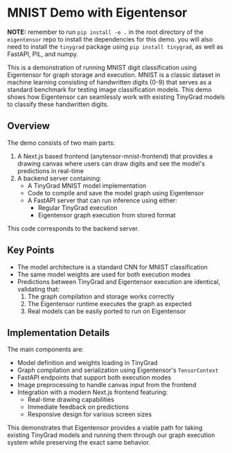 # MNIST Demo with Eigentensor

**NOTE:** remember to run `pip install -e .` in the root directory of the `eigentensor` repo to install the dependencies for this demo. you will also need to install the `tinygrad` package using `pip install tinygrad`, as well as FastAPI, PIL, and numpy.

This is a demonstration of running MNIST digit classification using Eigentensor for graph storage and execution. MNIST is a classic dataset in machine learning consisting of handwritten digits (0-9) that serves as a standard benchmark for testing image classification models. This demo shows how Eigentensor can seamlessly work with existing TinyGrad models to classify these handwritten digits.

## Overview

The demo consists of two main parts:

1. A Next.js based frontend (anytensor-mnist-frontend) that provides a drawing canvas where users can draw digits and see the model's predictions in real-time
2. A backend server containing:
   - A TinyGrad MNIST model implementation
   - Code to compile and save the model graph using Eigentensor
   - A FastAPI server that can run inference using either:
     - Regular TinyGrad execution
     - Eigentensor graph execution from stored format

This code corresponds to the backend server.

## Key Points

- The model architecture is a standard CNN for MNIST classification
- The same model weights are used for both execution modes
- Predictions between TinyGrad and Eigentensor execution are identical, validating that:
  1. The graph compilation and storage works correctly
  2. The Eigentensor runtime executes the graph as expected
  3. Real models can be easily ported to run on Eigentensor

## Implementation Details

The main components are:

- Model definition and weights loading in TinyGrad
- Graph compilation and serialization using Eigentensor's `TensorContext`
- FastAPI endpoints that support both execution modes
- Image preprocessing to handle canvas input from the frontend
- Integration with a modern Next.js frontend featuring:
  - Real-time drawing capabilities
  - Immediate feedback on predictions
  - Responsive design for various screen sizes

This demonstrates that Eigentensor provides a viable path for taking existing TinyGrad models and running them through our graph execution system while preserving the exact same behavior.
